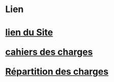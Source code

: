 <h1>Lien<h1>

<a href=http://62.210.83.115:11211/wordpress>lien du Site</a>

<a href=https://github.com/lebelangernicolas/RefonteJpMabire/blob/main/Documents/Cahier%20des%20charges%20du%20projet%20refonte%20V2%20(1).pdf>cahiers des charges</a>
  
<a href=https://github.com/lebelangernicolas/RefonteJpMabire/blob/main/Documents/R%C3%A9partition%20des%20t%C3%A2ches.pdf>Répartition des charges</a>

